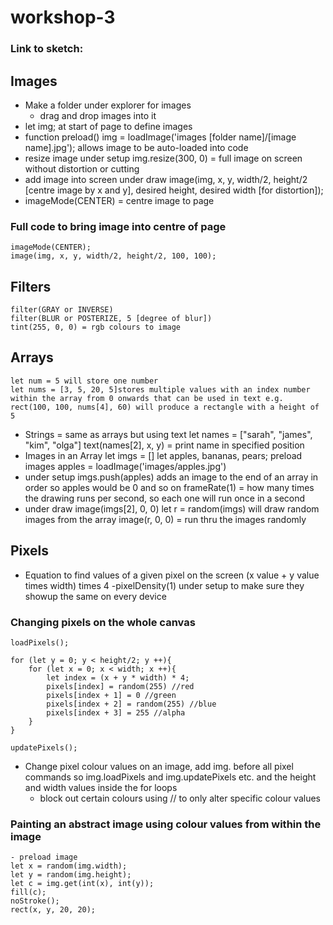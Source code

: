 # workshop-3

### Link to sketch: 

## Images
- Make a folder under explorer for images
	- drag and drop images into it
- let img; at start of page to define images
- function preload()
	img = loadImage('images [folder name]/[image name].jpg');
allows image to be auto-loaded into code
- resize image under setup
	img.resize(300, 0) = full image on screen without distortion or cutting
- add image into screen under draw
	image(img, x, y, width/2, height/2 [centre image by x and y], desired height, desired width [for distortion]);
- imageMode(CENTER) = centre image to page
### Full code to bring image into centre of page
	imageMode(CENTER);
	image(img, x, y, width/2, height/2, 100, 100);
 
## Filters
	filter(GRAY or INVERSE)
	filter(BLUR or POSTERIZE, 5 [degree of blur])
	tint(255, 0, 0) = rgb colours to image

## Arrays
	let num = 5 will store one number
	let nums = [3, 5, 20, 5]stores multiple values with an index number within the array from 0 onwards that can be used in text e.g.
	rect(100, 100, nums[4], 60) will produce a rectangle with a height of 5
- Strings = same as arrays but using text
	let names = ["sarah", "james", "kim", "olga"]
	text(names[2], x, y) = print name in specified position
- Images in an Array
	let imgs = []
	let apples, bananas, pears;
	preload images
	apples = loadImage('images/apples.jpg')
- under setup 
	imgs.push(apples) adds an image to the end of an array in order so apples would be 0 and so on
	frameRate(1) = how many times the drawing runs per second, so each one will run once in a second
- under draw
	image(imgs[2], 0, 0) 
	let r = random(imgs) will draw random images from the array
	image(r, 0, 0) = run thru the images randomly

## Pixels
- Equation to find values of a given pixel on the screen
	(x value + y value times width) times 4
-pixelDensity(1) under setup to make sure they showup the same on every device
### Changing pixels on the whole canvas
	loadPixels();
 
	for (let y = 0; y < height/2; y ++){
		for (let x = 0; x < width; x ++){
			let index = (x + y * width) * 4;
			pixels[index] = random(255) //red
			pixels[index + 1] = 0 //green
			pixels[index + 2] = random(255) //blue
			pixels[index + 3] = 255 //alpha
		}
	}
 
	updatePixels();
- Change pixel colour values on an image, add img. before all pixel commands so img.loadPixels and img.updatePixels etc. and the height and width values inside the for loops
	- block out certain colours using // to only alter specific colour values
 
### Painting an abstract image using colour values from within the image
	- preload image
	let x = random(img.width);
	let y = random(img.height);
	let c = img.get(int(x), int(y));
	fill(c);
	noStroke();
	rect(x, y, 20, 20);

